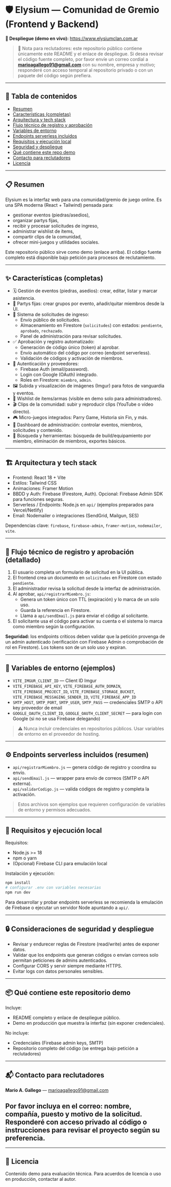 # 🛡️ Elysium — Comunidad de Gremio (Frontend y Backend)

**🔗 Despliegue (demo en vivo):** https://www.elysiumclan.com.ar

> 📩 Nota para reclutadores: este repositorio público contiene únicamente este README y el enlace de despliegue. Si desea revisar el código fuente completo, por favor envíe un correo cordial a **marioagallego91@gmail.com** con su nombre, empresa y motivo; responderé con acceso temporal al repositorio privado o con un paquete del código según prefiera.

---

## 🧭 Tabla de contenidos

- [Resumen](#resumen)
- [Características (completas)](#características-completas)
- [Arquitectura y tech stack](#arquitectura-y-tech-stack)
- [Flujo técnico de registro y aprobación](#flujo-técnico-de-registro-y-aprobación)
- [Variables de entorno](#variables-de-entorno)
- [Endpoints serverless incluidos](#endpoints-serverless-incluidos)
- [Requisitos y ejecución local](#requisitos-y-ejecución-local)
- [Seguridad y despliegue](#consideraciones-de-seguridad-y-despliegue)
- [Qué contiene este repo demo](#qué-contiene-este-repo-demo)
- [Contacto para reclutadores](#contacto-para-reclutadores)
- [Licencia](#licencia)

---

## 📋 Resumen

Elysium es la interfaz web para una comunidad/gremio de juego online. Es una SPA moderna (React + Tailwind) pensada para:

- gestionar eventos (piedras/asedios),
- organizar partys fijas,
- recibir y procesar solicitudes de ingreso,
- administrar wishlist de ítems,
- compartir clips de la comunidad,
- ofrecer mini-juegos y utilidades sociales.

Este repositorio público sirve como demo (enlace arriba). El código fuente completo está disponible bajo petición para procesos de reclutamiento.

---

## ✨ Características (completas)

- 🗓️ Gestión de eventos (piedras, asedios): crear, editar, listar y marcar asistencia.
- 👥 Partys fijas: crear grupos por evento, añadir/quitar miembros desde la UI.
- 📨 Sistema de solicitudes de ingreso:
  - Envío público de solicitudes.
  - Almacenamiento en Firestore (`solicitudes`) con estados: `pendiente`, `aprobado`, `rechazado`.
  - Panel de administración para revisar solicitudes.
- ✅ Aprobación y registro automatizado:
  - Generación de código único (token) al aprobar.
  - Envío automático del código por correo (endpoint serverless).
  - Validación de códigos y activación de miembros.
- 🔐 Autenticación y proveedores:
  - Firebase Auth (email/password).
  - Login con Google (OAuth) integrado.
  - Roles en Firestore: `miembro`, `admin`.
- 🖼️ Subida y visualización de imágenes (Imgur) para fotos de vanguardia y eventos.
- 🎯 Wishlist de ítems/armas (visible en demo solo para administradores).
- 🎬 Clips de la comunidad: subir y reproducir clips (YouTube o vídeo directo).
- 🎮 Micro-juegos integrados: Parry Game, Historia sin Fin, y más.
- 🧭 Dashboard de administración: controlar eventos, miembros, solicitudes y contenido.
- 🔎 Búsqueda y herramientas: búsqueda de build/equipamiento por miembro, eliminación de miembros, exportes básicos.

---

## 🏗️ Arquitectura y tech stack

- Frontend: React 18 + Vite
- Estilos: Tailwind CSS
- Animaciones: Framer Motion
- BBDD y Auth: Firebase (Firestore, Auth). Opcional: Firebase Admin SDK para funciones seguras.
- Serverless / Endpoints: Node.js en `api/` (ejemplos preparados para Vercel/Netlify)
- Email: Nodemailer o integraciones (SendGrid, Mailgun, SES)

Dependencias clave: `firebase`, `firebase-admin`, `framer-motion`, `nodemailer`, `vite`.

---

## 🔁 Flujo técnico de registro y aprobación (detallado)

1. El usuario completa un formulario de solicitud en la UI pública.
2. El frontend crea un documento en `solicitudes` en Firestore con estado `pendiente`.
3. El administrador revisa la solicitud desde la interfaz de administración.
4. Al aprobar, `api/registrarMiembro.js`:
   - Genera un token único con TTL (expiración) y lo marca de un solo uso.
   - Guarda la referencia en Firestore.
   - Llama a `api/sendEmail.js` para enviar el código al solicitante.
5. El solicitante usa el código para activar su cuenta o el sistema lo marca como miembro según la configuración.

**Seguridad:** los endpoints críticos deben validar que la petición provenga de un admin autenticado (verificación con Firebase Admin o comprobación de rol en Firestore). Los tokens son de un solo uso y expiran.

---

## 🔑 Variables de entorno (ejemplos)

- `VITE_IMGUR_CLIENT_ID` — Client ID Imgur
- `VITE_FIREBASE_API_KEY`, `VITE_FIREBASE_AUTH_DOMAIN`, `VITE_FIREBASE_PROJECT_ID`, `VITE_FIREBASE_STORAGE_BUCKET`, `VITE_FIREBASE_MESSAGING_SENDER_ID`, `VITE_FIREBASE_APP_ID`
- `SMTP_HOST`, `SMTP_PORT`, `SMTP_USER`, `SMTP_PASS` — credenciales SMTP o API key proveedor de email
- `GOOGLE_OAUTH_CLIENT_ID`, `GOOGLE_OAUTH_CLIENT_SECRET` — para login con Google (si no se usa Firebase delegando)

> ⚠️ Nunca incluir credenciales en repositorios públicos. Usar variables de entorno en el proveedor de hosting.

---

## ⚙️ Endpoints serverless incluidos (resumen)

- `api/registrarMiembro.js` — genera código de registro y coordina su envío.
- `api/sendEmail.js` — wrapper para envío de correos (SMTP o API externa).
- `api/validarCodigo.js` — valida códigos de registro y completa la activación.

> Estos archivos son ejemplos que requieren configuración de variables de entorno y permisos adecuados.

---

## 🚀 Requisitos y ejecución local

Requisitos:
- Node.js >= 18
- npm o yarn
- (Opcional) Firebase CLI para emulación local

Instalación y ejecución:

```bash
npm install
# configurar .env con variables necesarias
npm run dev
```

Para desarrollar y probar endpoints serverless se recomienda la emulación de Firebase o ejecutar un servidor Node apuntando a `api/`.

---

## 🔒 Consideraciones de seguridad y despliegue

- Revisar y endurecer reglas de Firestore (read/write) antes de exponer datos.
- Validar que los endpoints que generan códigos o envían correos solo permitan peticiones de admins autenticados.
- Configurar CORS y servir siempre mediante HTTPS.
- Evitar logs con datos personales sensibles.

---

## 📦 Qué contiene este repositorio demo

Incluye:
- README completo y enlace de despliegue público.
- Demo en producción que muestra la interfaz (sin exponer credenciales).

No incluye:
- Credenciales (Firebase admin keys, SMTP)
- Repositorio completo del código (se entrega bajo petición a reclutadores)

---

## 📬 Contacto para reclutadores

**Mario A. Gallego** — marioagallego91@gmail.com

Por favor incluya en el correo: nombre, compañía, puesto y motivo de la solicitud. Responderé con acceso privado al código o instrucciones para revisar el proyecto según su preferencia.
---

---

## 📜 Licencia

Contenido demo para evaluación técnica. Para acuerdos de licencia o uso en producción, contactar al autor.
